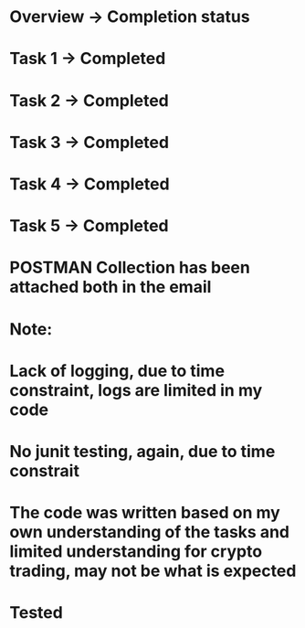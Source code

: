# Overview -> Completion status
#   Task 1 -> Completed
#   Task 2 -> Completed
#   Task 3 -> Completed
#   Task 4 -> Completed
#   Task 5 -> Completed

# POSTMAN Collection has been attached both in the email
# Note: 
#   Lack of logging, due to time constraint, logs are limited in my code
#   No junit testing, again, due to time constrait
#   The code was written based on my own understanding of the tasks and limited understanding for crypto trading, may not be what is expected
#   Tested